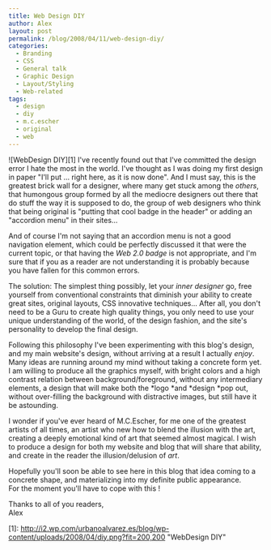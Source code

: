 ```yaml
---
title: Web Design DIY
author: Alex
layout: post
permalink: /blog/2008/04/11/web-design-diy/
categories:
  - Branding
  - CSS
  - General talk
  - Graphic Design
  - Layout/Styling
  - Web-related
tags:
  - design
  - diy
  - m.c.escher
  - original
  - web
---
```

 

![WebDesign DIY][1] 
I\'ve recently found out that I\'ve committed the design error I hate the most in the world. I\'ve thought as I was doing my first design in paper \"I\'ll put ... right here, as it is now done\". And I must say, this is the greatest brick wall for a designer, where many get stuck among the *others*, that humongous group formed by all the mediocre designers out there that do stuff the way it is supposed to do, the group of web designers who think that being original is \"putting that cool badge in the header\" or adding an \"accordion menu\" in their sites...

And of course I\'m not saying that an accordion menu is not a good navigation element, which could be perfectly discussed it that were the current topic, or that having the *Web 2.0 badge* is not appropriate, and I\'m sure that if you as a reader are not understanding it is probably because you have fallen for this common errors.

The solution: The simplest thing possibly, let your *inner designer* go, free yourself from conventional constraints that diminish your ability to create great sites, original layouts, CSS innovative techniques... After all, you don\'t need to be a Guru to create high quality things, you only need to use your unique understanding of the world, of the design fashion, and the site\'s personality to develop the final design.

Following this philosophy I\'ve been experimenting with this blog\'s design, and my main website\'s design, without arriving at a result I actually *enjoy*. Many ideas are running around my mind without taking a concrete form yet. I am willing to produce all the graphics myself, with bright colors and a high contrast relation between background/foreground, without any intermediary elements, a design that will make both the *logo *and *design *pop out, without over-filling the background with distractive images, but still have it be astounding.

I wonder if you\'ve ever heard of M.C.Escher, for me one of the greatest artists of all times, an artist who new how to blend the illusion with the art, creating a deeply emotional kind of art that seemed almost magical. I wish to produce a design for both my website and blog that will share that ability, and create in the reader the illusion/delusion of *art*. 

Hopefully you\'ll soon be able to see here in this blog that idea coming to a concrete shape, and materializing into my definite public appearance.  
For the moment you\'ll have to cope with this !

Thanks to all of you readers,  
Alex

 [1]: http://i2.wp.com/urbanoalvarez.es/blog/wp-content/uploads/2008/04/diy.png?fit=200,200 \"WebDesign DIY\"